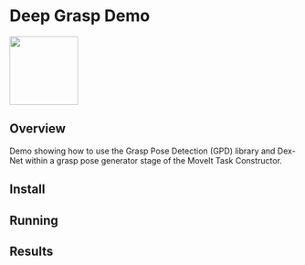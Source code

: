 # Deep Grasp Demo
<img src="https://picknik.ai/assets/images/logo.jpg" width="120">

## Overview
Demo showing how to use the Grasp Pose Detection (GPD) library and Dex-Net within a grasp pose generator stage of the MoveIt Task Constructor.

## Install



## Running


## Results
